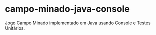 # campo-minado-java-console
 Jogo Campo Minado implementado em Java usando Console e Testes Unitários.

